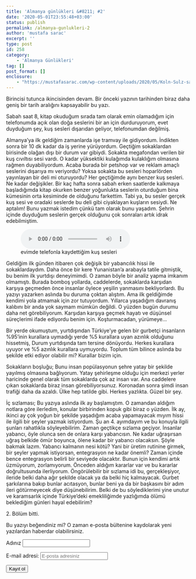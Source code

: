 ```yaml
---
title: 'Almanya günlükleri &#8211; #2'
date: '2020-05-01T23:55:48+03:00'
status: publish
permalink: /almanya-gunlukleri-2
author: 'mustafa sarac'
excerpt: ''
type: post
id: 258
category:
    - 'Almanya Günlükleri'
tag: []
post_format: []
enclosure:
    - "https://mustafasarac.com/wp-content/uploads/2020/05/Koln-Sulz-sabah6-07042020.mp3\n853344\naudio/mpeg\n"
---
```

Birincisi tutunca ikincisinden devam. Bir önceki yazının tarihinden biraz daha geniş bir tarih aralığını kapsayabilir bu yazı.

Sabah saat 8, kitap okuduğum sırada tam olarak emin olamadığım için telefonumda açık olan doğa seslerini bir an için durduruyorum, evet duyduğum şey, kuş sesleri dışarıdan geliyor, telefonumdan değilmiş.

Almanya’ya ilk geldiğim zamanlarda işe tramvay ile gidiyordum. İndikten sonra bir 10 dk kadar da iş yerine yürüyordum. Geçtiğim sokaklardan birisinde olağan dışı bir durum var gibiydi. Sokakta megafondan verilen bir kuş cıvıltısı sesi vardı. O kadar yüksektiki kulağımda kulaklığım olmasına rağmen duyabiliyordum. Acaba burada bir petshop var ve reklam amaçlı seslerini dışarıya mı veriyordu? Yoksa sokakta bu sesleri hoparlörden yayınlayan bir deli mi oturuyordu? Her geçtiğimde aynı benzer kuş sesleri. Ne kadar değişikler. Bir kaç hafta sonra sabah erken saatlerde kalkmaya başladığımda kitap okurken benzer yoğunlukta seslerin oturduğum bina kümesinin orta kesiminde de olduğunu farkettim. Tabi ya, bu sesler gerçek kuş sesi ve oradaki seslerde bu deli gibi ciyaklayan kuşların sesiydi. Ne aptalım! Bunu yazmak istedim çünkü tam olarak bunu yaşadım. Şehrin içinde duyduğum seslerin gerçek olduğunu çok sonraları artık idrak edebilmiştim.

<figure class="wp-block-audio"><audio controls="" src="https://mustafasarac.com/wp-content/uploads/2020/05/Koln-Sulz-sabah6-07042020.mp3"></audio><figcaption>evimde telefonla kaydettiğim kuş sesleri</figcaption></figure>Geldiğim ilk günden itibaren çok değişik bir yabancılık hissi ile sokaklardaydım. Daha önce bir kere Yunanistan’a arabayla tatile gitmiştik, bu benim ilk yurtdışı deneyimimdi. O zaman böyle bir analiz yapma imkanım olmamıştı. Burada bomboş yollarda, caddelerde, sokaklarda karşıdan karşıya geçmeden önce insanlar öylece yeşilin yanmasını bekliyorlardı. Bu yazıyı yazarken aslında bu duruma çoktan alıştım. Ama ilk geldiğimde kendimi yola atmamak için zor tutuyordum. Yıllarca yaşadığım davranış kalıbını bir anda yok saymam mümkün değildi. O yüzden bugün durumu daha net görebiliyorum. Karşıdan karşıya geçmek hayatı ve düşünsel süreçlerimi ifade ediyordu benim için. Koşturmacadan, yürümeye…

Bir yerde okumuştum, yurtdışından Türkiye’ye gelen bir gurbetçi insanların %95’inin kurallara uymadığı yerde %5 kurallara uyan azınlık olduğunu hissetmiş, Durum yurtdışında tam tersine dönüyordu. Herkes kurallara uyuyor ve %5 azınlık kurallara uymuyordu. Toplum tüm bilince aslında bu şekilde etki ediyor olabilir mi? Kurallar bizim için.

Sokakların boşluğu; Bunu insan popülasyonun şehre yatay bir şekilde yayılmış olmasına bağlıyorum. Yatay şehirleşme olduğu için merkezi yerler haricinde genel olarak tüm sokaklarda çok az insan var. Ana caddelere çıkan sokaklarda biraz insan görebiliyorsunuz. Koronadan sonra şimdi insan trafiği daha da azaldı. Ülke hep tatilde gibi. Herkes yazlıkta. Güzel bir şey.

İç sızlaması; Bu yazıya aslında ilk ay başlamıştım. O zamandan aldığım notlara göre ilerledim, konular birbirinden kopuk gibi biraz o yüzden. İlk ay, ikinci ay çok yoğun bir şekilde yaşadığım acaba yapamayacak mıyım hissi ile ilgili bir şeyler yazmak istiyordum. Şu an 4. ayımdayım ve bu konuyla ilgili şunları rahatlıkla söyleyebilirim. Zaman geçtikçe sızlama geçiyor. İnsanlar yabancı, öyle olunca sen de onlara karşı yabancısın. Ne kadar uğraşırsan uğraş belkide ömür boyunca, ölene kadar bir yabancı olacaksın. Şöyle bakmak lazım. Yabancı kalmanın nesi kötü? Yani bir üretim rutinine girmek, bir şeyler yapmak istiyorsan, entegrasyon ne kadar önemli? Zaman içinde bence entegrasyon belirli bir seviyede olacaktır. Bunun için kendimi artık üzmüyorum, zorlamıyorum. Önceden aldığım kararlar var ve bu kararlar doğrultusunda ilerliyorum. Öngörülebilir bir sızlama idi bu, gerçekleşiyor, ileride belki daha ağır şekilde olacak ya da belki hiç kalmayacak. Gurbet şarkılarına bakıp bunlar acıtasyon, bunlar beni ya da bir başkasını bir adım ileri götürmeyecek diye düşünebilirim. Belki de bu söylediklerimi yine unutur ve karamsarlık içinde Türkiye’deki emekliliğimde yazlığımda ölümü beklediğim günleri hayal edebilirim?

2\. Bölüm bitti.

<script>(function() {
	window.mc4wp = window.mc4wp || {
		listeners: [],
		forms: {
			on: function(evt, cb) {
				window.mc4wp.listeners.push(
					{
						event   : evt,
						callback: cb
					}
				);
			}
		}
	}
})();
</script><form class="mc4wp-form mc4wp-form-245 mc4wp-form-theme mc4wp-form-theme-light" data-id="245" data-name="Bu yazıyı beğendiniz mi?" id="mc4wp-form-3" method="post"><div class="mc4wp-form-fields"> Bu yazıyı beğendiniz mi? O zaman e-posta bültenine kaydolarak yeni yazılardan haberdar olabilirsiniz.

 <label>Adınız</label> <input name="FNAME" type="text"></input>

 <label>E-mail adresi: <input name="EMAIL" placeholder="E-posta adresiniz" required="" type="email"></input></label>

 <input type="submit" value="Kayıt ol"></input>

</div><label style="display: none !important;">Leave this field empty if you’re human: <input autocomplete="off" name="_mc4wp_honeypot" tabindex="-1" type="text" value=""></input></label><input name="_mc4wp_timestamp" type="hidden" value="1621836811"></input><input name="_mc4wp_form_id" type="hidden" value="245"></input><input name="_mc4wp_form_element_id" type="hidden" value="mc4wp-form-3"></input><div class="mc4wp-response"></div></form>